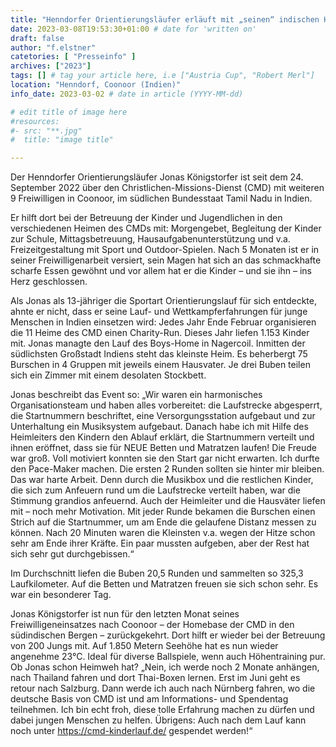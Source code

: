 ```yaml
---
title: "Henndorfer Orientierungsläufer erläuft mit „seinen“ indischen Heimkindern neue Betten"
date: 2023-03-08T19:53:30+01:00 # date for 'written on'
draft: false
author: "f.elstner"
catetories: [ "Presseinfo" ]
archives: ["2023"]
tags: [] # tag your article here, i.e ["Austria Cup", "Robert Merl"]
location: "Henndorf, Coonoor (Indien)"
info_date: 2023-03-02 # date in article (YYYY-MM-dd)

# edit title of image here
#resources:
#- src: "**.jpg"
#  title: "image title"

---
```


Der Henndorfer Orientierungsläufer Jonas Königstorfer ist seit dem 24. September 2022 über den Christlichen-Missions-Dienst (CMD) mit weiteren 9 Freiwilligen in Coonoor, im südlichen Bundesstaat Tamil Nadu in Indien.

<!--more-->

Er hilft dort bei der Betreuung der Kinder und Jugendlichen in den verschiedenen Heimen des CMDs mit: Morgengebet, Begleitung der Kinder zur Schule, Mittagsbetreuung, Hausaufgabenunterstützung und v.a. Freizeitgestaltung mit Sport und Outdoor-Spielen. Nach 5 Monaten ist er in seiner Freiwilligenarbeit versiert, sein Magen hat sich an das schmackhafte scharfe Essen gewöhnt und vor allem hat er die Kinder – und sie ihn – ins Herz geschlossen.

Als Jonas als 13-jähriger die Sportart Orientierungslauf für sich entdeckte, ahnte er nicht, dass er seine Lauf- und Wettkampferfahrungen für junge Menschen in Indien einsetzen wird: Jedes Jahr Ende Februar organisieren die 11 Heime des CMD einen Charity-Run. Dieses Jahr liefen 1.153 Kinder mit. Jonas managte den Lauf des Boys-Home in Nagercoil. Inmitten der südlichsten Großstadt Indiens steht das kleinste Heim. Es beherbergt 75 Burschen in 4 Gruppen mit jeweils einem Hausvater. Je drei Buben teilen sich ein Zimmer mit einem desolaten Stockbett.

Jonas beschreibt das Event so: „Wir waren ein harmonisches Organisationsteam und haben alles vorbereitet: die Laufstrecke abgesperrt, die Startnummern beschriftet, eine Versorgungsstation aufgebaut und zur Unterhaltung ein Musiksystem aufgebaut. Danach habe ich mit Hilfe des Heimleiters den Kindern den Ablauf erklärt, die Startnummern verteilt und ihnen eröffnet, dass sie für NEUE Betten und Matratzen laufen! Die Freude war groß. Voll motiviert konnten sie den Start gar nicht erwarten. Ich durfte den Pace-Maker machen. Die ersten 2 Runden sollten sie hinter mir bleiben. Das war harte Arbeit. Denn durch die Musikbox und die restlichen Kinder, die sich zum Anfeuern rund um die Laufstrecke verteilt haben, war die Stimmung grandios anfeuernd. Auch der Heimleiter und die Hausväter liefen mit – noch mehr Motivation. Mit jeder Runde bekamen die Burschen einen Strich auf die Startnummer, um am Ende die gelaufene Distanz messen zu können. Nach 20 Minuten waren die Kleinsten v.a. wegen der Hitze schon sehr am Ende ihrer Kräfte. Ein paar mussten aufgeben, aber der Rest hat sich sehr gut durchgebissen.“

Im Durchschnitt liefen die Buben 20,5 Runden und sammelten so 325,3 Laufkilometer. Auf die Betten und Matratzen freuen sie sich schon sehr. Es war ein besonderer Tag.

Jonas Königstorfer ist nun für den letzten Monat seines Freiwilligeneinsatzes nach Coonoor – der Homebase der CMD in den südindischen Bergen – zurückgekehrt. Dort hilft er wieder bei der Betreuung von 200 Jungs mit. Auf 1.850 Metern Seehöhe hat es nun wieder angenehme 23°C. Ideal für diverse Ballspiele, wenn auch Höhentraining pur. Ob Jonas schon Heimweh hat? „Nein, ich werde noch 2 Monate anhängen, nach Thailand fahren und dort Thai-Boxen lernen. Erst im Juni geht es retour nach Salzburg. Dann werde ich auch nach Nürnberg fahren, wo die deutsche Basis von CMD ist und am Informations- und Spendentag teilnehmen. Ich bin echt froh, diese tolle Erfahrung machen zu dürfen und dabei jungen Menschen zu helfen. Übrigens: Auch nach dem Lauf kann noch unter https://cmd-kinderlauf.de/ gespendet werden!“
